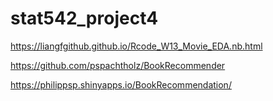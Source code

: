 # stat542_project4

https://liangfgithub.github.io/Rcode_W13_Movie_EDA.nb.html

https://github.com/pspachtholz/BookRecommender

https://philippsp.shinyapps.io/BookRecommendation/
